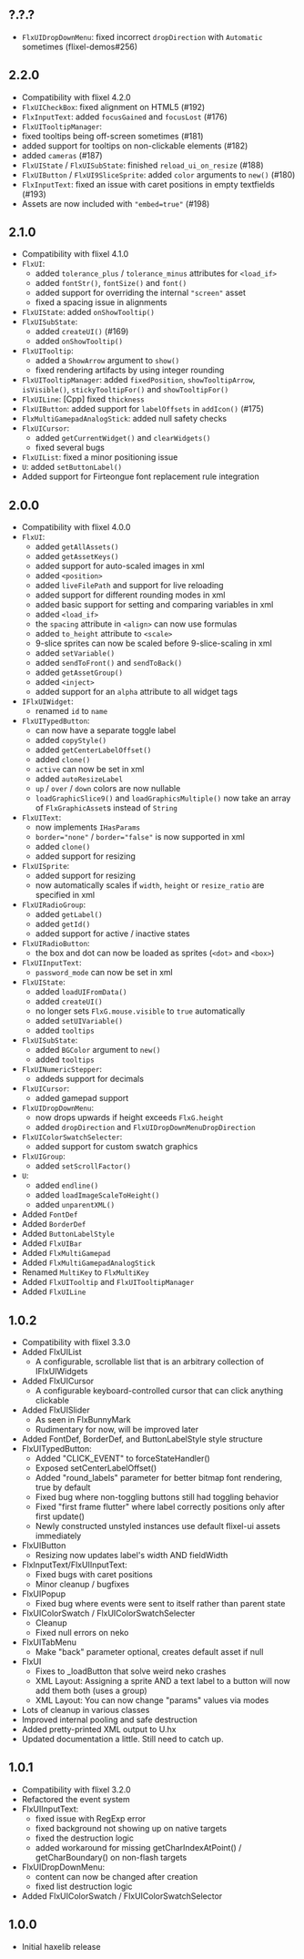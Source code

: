 ?.?.?
------------------------------
* `FlxUIDropDownMenu`: fixed incorrect `dropDirection` with `Automatic` sometimes (flixel-demos#256)

2.2.0
------------------------------
* Compatibility with flixel 4.2.0
* `FlxUICheckBox`: fixed alignment on HTML5 (#192)
* `FlxInputText`: added `focusGained` and `focusLost` (#176)
* `FlxUITooltipManager`:
 * fixed tooltips being off-screen sometimes (#181)
 * added support for tooltips on non-clickable elements (#182)
 * added `cameras` (#187)
* `FlxUIState` / `FlxUISubState`: finished `reload_ui_on_resize` (#188)
* `FlxUIButton` / `FlxUI9SliceSprite`: added `color` arguments to `new()` (#180)
* `FlxInputText`: fixed an issue with caret positions in empty textfields (#193)
* Assets are now included with `"embed=true"` (#198)

2.1.0
------------------------------
* Compatibility with flixel 4.1.0
* `FlxUI`:
  * added `tolerance_plus` / `tolerance_minus` attributes for `<load_if>`
  * added `fontStr()`, `fontSize()` and `font()`
  * added support for overriding the internal `"screen"` asset
  * fixed a spacing issue in alignments
* `FlxUIState`: added `onShowTooltip()` 
* `FlxUISubState`:
  * added `createUI()` (#169)
  * added `onShowTooltip()`
* `FlxUITooltip`:
  * added a `ShowArrow` argument to `show()`
  * fixed rendering artifacts by using integer rounding
* `FlxUITooltipManager`: added `fixedPosition`, `showTooltipArrow`, `isVisible()`, `stickyTooltipFor()` and `showTooltipFor()`
* `FlxUILine`: [Cpp] fixed `thickness`
* `FlxUIButton`: added support for `labelOffsets` in `addIcon()` (#175)
* `FlxMultiGamepadAnalogStick`: added null safety checks
* `FlxUICursor`:
  * added `getCurrentWidget()` and `clearWidgets()`
  * fixed several bugs
* `FlxUIList`: fixed a minor positioning issue
* `U`: added `setButtonLabel()`
* Added support for Firteongue font replacement rule integration

2.0.0
------------------------------
* Compatibility with flixel 4.0.0
* `FlxUI`:
   * added `getAllAssets()`
   * added `getAssetKeys()`
   * added support for auto-scaled images in xml
   * added `<position>`
   * added `liveFilePath` and support for live reloading
   * added support for different rounding modes in xml
   * added basic support for setting and comparing variables in xml
   * added `<load_if>`
   * the `spacing` attribute in `<align>` can now use formulas
   * added `to_height` attribute to `<scale>`
   * 9-slice sprites can now be scaled before 9-slice-scaling in xml
   * added `setVariable()`
   * added `sendToFront()` and `sendToBack()`
   * added `getAssetGroup()`
   * added `<inject>`
   * added support for an `alpha` attribute to all widget tags
* `IFlxUIWidget`:
   * renamed `id` to `name` 
* `FlxUITypedButton`:
   * can now have a separate toggle label
   * added `copyStyle()`
   * added `getCenterLabelOffset()`
   * added `clone()`
   * `active` can now be set in xml
   * added `autoResizeLabel`
   * `up` / `over` / `down` colors are now nullable
   * `loadGraphicSlice9()` and `loadGraphicsMultiple()` now take an array of `FlxGraphicAsset`s instead of `String`
* `FlxUIText`:
   * now implements `IHasParams`
   * `border="none"` / `border="false"` is now supported in xml
   * added `clone()`
   * added support for resizing
* `FlxUISprite`:
   * added support for resizing
   * now automatically scales if `width`, `height` or `resize_ratio` are specified in xml
* `FlxUIRadioGroup`:
   * added `getLabel()`
   * added `getId()`
   * added support for active / inactive states
* `FlxUIRadioButton`:
   * the box and dot can now be loaded as sprites (`<dot>` and `<box>`)
* `FlxUIInputText`:
   * `password_mode` can now be set in xml
* `FlxUIState`:
   * added `loadUIFromData()`
   * added `createUI()`
   * no longer sets `FlxG.mouse.visible` to `true` automatically
   * added `setUIVariable()`
   * added `tooltips`
* `FlxUISubState`:
   * added `BGColor` argument to `new()`
   * added `tooltips`
* `FlxUINumericStepper`:
   * addeds support for decimals
* `FlxUICursor`:
   * added gamepad support
* `FlxUIDropDownMenu`:
   * now drops upwards if height exceeds `FlxG.height`
   * added `dropDirection` and `FlxUIDropDownMenuDropDirection`
* `FlxUIColorSwatchSelecter`:
   * added support for custom swatch graphics
* `FlxUIGroup`:
   * added `setScrollFactor()` 
* `U`:
   * added `endline()`
   * added `loadImageScaleToHeight()`
   * added `unparentXML()`
* Added `FontDef`
* Added `BorderDef`
* Added `ButtonLabelStyle`
* Added `FlxUIBar`
* Added `FlxMultiGamepad`
* Added `FlxMultiGamepadAnalogStick`
* Renamed `MultiKey` to `FlxMultiKey`
* Added `FlxUITooltip` and `FlxUITooltipManager`
* Added `FlxUILine`

1.0.2
------------------------------
* Compatibility with flixel 3.3.0
* Added FlxUIList
    * A configurable, scrollable list that is an arbitrary collection of IFlxUIWidgets
* Added FlxUICursor
    * A configurable keyboard-controlled cursor that can click anything clickable
* Added FlxUISlider
    * As seen in FlxBunnyMark
    * Rudimentary for now, will be improved later
* Added FontDef, BorderDef, and ButtonLabelStyle style structure
* FlxUITypedButton:
    * Added "CLICK_EVENT" to forceStateHandler()
    * Exposed setCenterLabelOffset()
    * Added "round_labels" parameter for better bitmap font rendering, true by default
    * Fixed bug where non-toggling buttons still had toggling behavior
    * Fixed "first frame flutter" where label correctly positions only after first update()
    * Newly constructed unstyled instances use default flixel-ui assets immediately
* FlxUIButton
    * Resizing now updates label's width AND fieldWidth
* FlxInputText/FlxUIInputText:
    * Fixed bugs with caret positions
    * Minor cleanup / bugfixes
* FlxUIPopup
    * Fixed bug where events were sent to itself rather than parent state
* FlxUIColorSwatch / FlxUIColorSwatchSelecter
    * Cleanup
    * Fixed null errors on neko
* FlxUITabMenu
    * Make "back" parameter optional, creates default asset if null
* FlxUI
    * Fixes to _loadButton that solve weird neko crashes
    * XML Layout: Assigning a sprite AND a text label to a button will now add them both (uses a group)
    * XML Layout: You can now change "params" values via modes
* Lots of cleanup in various classes
* Improved internal pooling and safe destruction
* Added pretty-printed XML output to U.hx
* Updated documentation a little. Still need to catch up.

1.0.1
------------------------------
* Compatibility with flixel 3.2.0
* Refactored the event system
* FlxUIInputText:
  * fixed issue with RegExp error
  * fixed background not showing up on native targets
  * fixed the destruction logic
  * added workaround for missing getCharIndexAtPoint() / getCharBoundary() on non-flash targets
* FlxUIDropDownMenu:
  * content can now be changed after creation
  * fixed list destruction logic
* Added FlxUIColorSwatch / FlxUIColorSwatchSelector

1.0.0
------------------------------
* Initial haxelib release
